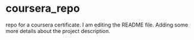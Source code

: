 # coursera_repo
repo for a coursera certificate.
I am editing the README file. Adding some more details about the project description.


